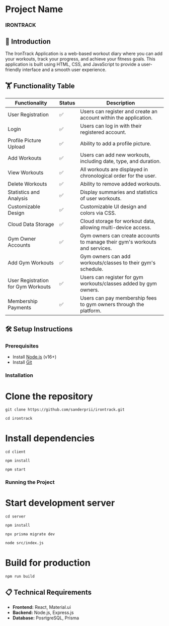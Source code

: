 # Project Name

### IRONTRACK

## 🚀 Introduction
The IronTrack Application is a web-based workout diary where you can add your workouts, track your progress, and achieve your fitness goals. This application is built using HTML, CSS, and JavaScript to provide a user-friendly interface and a smooth user experience.

## 🏋️ Functionality Table
| Functionality | Status | Description |
|--------------|--------|-------------|
| User Registration | ✅ | Users can register and create an account within the application. |
| Login | ✅ | Users can log in with their registered account. |
| Profile Picture Upload | ✅ | Ability to add a profile picture. |
| Add Workouts | ✅ | Users can add new workouts, including date, type, and duration. |
| View Workouts | ✅ | All workouts are displayed in chronological order for the user. |
| Delete Workouts | ✅ | Ability to remove added workouts. |
| Statistics and Analysis | ✅ | Display summaries and statistics of user workouts. |
| Customizable Design | ✅ | Customizable UI design and colors via CSS. |
| Cloud Data Storage | ✅ | Cloud storage for workout data, allowing multi-device access. |
| Gym Owner Accounts | ✅ | Gym owners can create accounts to manage their gym's workouts and services. |
| Add Gym Workouts | ✅ | Gym owners can add workouts/classes to their gym's schedule. |
| User Registration for Gym Workouts | ✅ | Users can register for gym workouts/classes added by gym owners. |
| Membership Payments | ✅ | Users can pay membership fees to gym owners through the platform. |


## 🛠️ Setup Instructions
### Prerequisites
- Install [Node.js](https://nodejs.org/) (v16+)
- Install [Git](https://git-scm.com/)

### Installation

# Clone the repository
```
git clone https://github.com/sanderprii/irontrack.git
```
```
cd irontrack
```
# Install dependencies

```
cd client
```

```
npm install
```

```
npm start
```

### Running the Project

# Start development server

```
cd server
```

```
npm install
```

```
npx prisma migrate dev
```

```
node src/index.js
```

# Build for production
```
npm run build
```






## 📋 Technical Requirements
- **Frontend:** React, Material.ui
- **Backend:** Node.js, Express.js
- **Database:** PosrtgreSQL, Prisma




